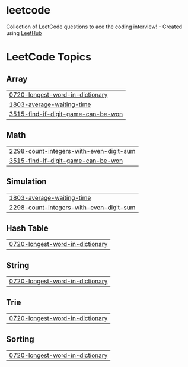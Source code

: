 # leetcode
Collection of LeetCode questions to ace the coding interview! - Created using [LeetHub](https://github.com/QasimWani/LeetHub)

<!---LeetCode Topics Start-->
# LeetCode Topics
## Array
|  |
| ------- |
| [0720-longest-word-in-dictionary](https://github.com/codesmith17/leetcode/tree/master/0720-longest-word-in-dictionary) |
| [1803-average-waiting-time](https://github.com/codesmith17/leetcode/tree/master/1803-average-waiting-time) |
| [3515-find-if-digit-game-can-be-won](https://github.com/codesmith17/leetcode/tree/master/3515-find-if-digit-game-can-be-won) |
## Math
|  |
| ------- |
| [2298-count-integers-with-even-digit-sum](https://github.com/codesmith17/leetcode/tree/master/2298-count-integers-with-even-digit-sum) |
| [3515-find-if-digit-game-can-be-won](https://github.com/codesmith17/leetcode/tree/master/3515-find-if-digit-game-can-be-won) |
## Simulation
|  |
| ------- |
| [1803-average-waiting-time](https://github.com/codesmith17/leetcode/tree/master/1803-average-waiting-time) |
| [2298-count-integers-with-even-digit-sum](https://github.com/codesmith17/leetcode/tree/master/2298-count-integers-with-even-digit-sum) |
## Hash Table
|  |
| ------- |
| [0720-longest-word-in-dictionary](https://github.com/codesmith17/leetcode/tree/master/0720-longest-word-in-dictionary) |
## String
|  |
| ------- |
| [0720-longest-word-in-dictionary](https://github.com/codesmith17/leetcode/tree/master/0720-longest-word-in-dictionary) |
## Trie
|  |
| ------- |
| [0720-longest-word-in-dictionary](https://github.com/codesmith17/leetcode/tree/master/0720-longest-word-in-dictionary) |
## Sorting
|  |
| ------- |
| [0720-longest-word-in-dictionary](https://github.com/codesmith17/leetcode/tree/master/0720-longest-word-in-dictionary) |
<!---LeetCode Topics End-->